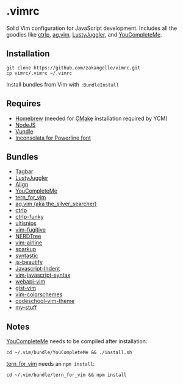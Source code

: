 # .vimrc

Solid Vim configuration for JavaScript development. Includes all the goodies like [ctrlp](https://github.com/kien/ctrlp.vim), [ag.vim](https://github.com/rking/ag.vim), [LustyJuggler](https://github.com/vim-scripts/LustyJuggler), and [YouCompleteMe](https://github.com/Valloric/YouCompleteMe).

## Installation
```
git clone https://github.com/zakangelle/vimrc.git
cp vimrc/.vimrc ~/.vimrc
```

Install bundles from Vim with `:BundleInstall`

## Requires
+ [Homebrew](http://brew.sh/) (needed for [CMake](http://www.cmake.org/cmake/resources/software.html) installation required by YCM)
+ [NodeJS](https://github.com/joyent/node)
+ [Vundle](https://github.com/gmarik/Vundle.vim)
+ [Inconsolata for Powerline font](https://github.com/Lokaltog/powerline-fonts/tree/master/Inconsolata)

## Bundles
+ [Tagbar](https://github.com/majutsushi/tagbar)
+ [LustyJuggler](https://github.com/vim-scripts/LustyJuggler)
+ [Align](https://github.com/vim-scripts/Align)
+ [YouCompleteMe](https://github.com/Valloric/YouCompleteMe)
+ [tern_for_vim](https://github.com/marijnh/tern_for_vim)
+ [ag.vim (aka the_silver_searcher)](https://github.com/rking/ag.vim)
+ [ctrlp](https://github.com/kien/ctrlp.vim)
+ [ctrlp-funky](https://github.com/tacahiroy/ctrlp-funky)
+ [ultisnips](https://github.com/SirVer/ultisnips)
+ [vim-fugitive](https://github.com/tpope/vim-fugitive)
+ [NERDTree](https://github.com/scrooloose/nerdtree)
+ [vim-airline](https://github.com/bling/vim-airline)
+ [sparkup](https://github.com/rstacruz/sparkup)
+ [syntastic](https://github.com/scrooloose/syntastic)
+ [js-beautify](https://github.com/einars/js-beautify)
+ [Javascript-Indent](https://github.com/pangloss/vim-javascript)
+ [vim-javascript-syntax](https://github.com/jelera/vim-javascript-syntax)
+ [webapi-vim](https://github.com/mattn/webapi-vim)
+ [gist-vim](https://github.com/mattn/gist-vim)
+ [vim-colorschemes](https://github.com/flazz/vim-colorschemes)
+ [codeschool-vim-theme](https://github.com/29decibel/codeschool-vim-theme)
+ [my-stuff](https://github.com/zakangelle/my-stuff)

## Notes
[YouCompleteMe](https://github.com/Valloric/YouCompleteMe) needs to be compiled after installation:

```
cd ~/.vim/bundle/YouCompleteMe && ./install.sh
```

[tern_for_vim](https://github.com/marijnh/tern_for_vim) needs an `npm install`:

```
cd ~/.vim/bundle/tern_for_vim && npm install
```
